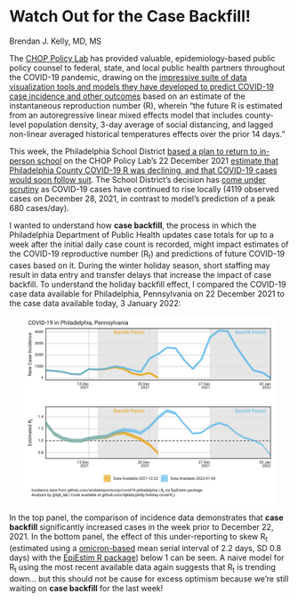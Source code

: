 Watch Out for the Case Backfill!
================
Brendan J. Kelly, MD, MS

The <a href="https://policylab.chop.edu/">CHOP Policy Lab</a> has
provided valuable, epidemiology-based public policy counsel to federal,
state, and local public health partners throughout the COVID-19
pandemic, drawing on the
<a href="https://policylab.chop.edu/covid-lab-mapping-covid-19-your-community">impressive
suite of data visualization tools and models they have developed to
predict COVID-19 case incidence and other outcomes</a> based on an
estimate of the instantaneous reproduction number (R), wherein “the
future R is estimated from an autoregressive linear mixed effects model
that includes county-level population density, 3-day average of social
distancing, and lagged non-linear averaged historical temperatures
effects over the prior 14 days.”

This week, the Philadelphia School District
<a href="https://twitter.com/SDPHite/status/1476929249407913986?s=20">based
a plan to return to in-person school</a> on the CHOP Policy Lab’s 22
December 2021
<a href="https://twitter.com/PolicyLabCHOP/status/1478037201892122630?s=20">estimate
that Philadelphia County COVID-19 R was declining, and that COVID-19
cases would soon follow suit</a>. The School District’s decision has
<a href="https://www.inquirer.com/opinion/commentary/philly-schools-omicron-return-january-4-in-person-20220103.html">come
under scrutiny</a> as COVID-19 cases have continued to rise locally
(4119 observed cases on December 28, 2021, in contrast to model’s
prediction of a peak 680 cases/day).

I wanted to understand how <b>case backfill</b>, the process in which
the Philadelphia Department of Public Health updates case totals for up
to a week after the initial daily case count is recorded, might impact
estimates of the COVID-19 reproductive number (R<sub>t</sub>) and
predictions of future COVID-19 cases based on it. During the winter
holiday season, short staffing may result in data entry and transfer
delays that increase the impact of case backfill. To understand the
holiday backfill effect, I compared the COVID-19 case data available for
Philadelphia, Pennsylvania on 22 December 2021 to the case data
available today, 3 January 2022:

<img src="./figs/p_combined_tp.png" width="90%" style="display: block; margin: auto;" />

In the top panel, the comparison of incidence data demonstrates that
<b>case backfill</b> significantly increased cases in the week prior to
December 22, 2021. In the bottom panel, the effect of this
under-reporting to skew R<sub>t</sub> (estimated using a
<a href="https://www.medrxiv.org/content/10.1101/2021.12.25.21268301v1">omicron-based</a>
mean serial interval of 2.2 days, SD 0.8 days) with the
<a href="">EpiEstim R package</a>) below 1 can be seen. A naive model
for R<sub>t</sub> using the most recent available data again suggests
that R<sub>t</sub> is trending down… but this should not be cause for
excess optimism because we’re still waiting on <b>case backfill</b> for
the last week!
